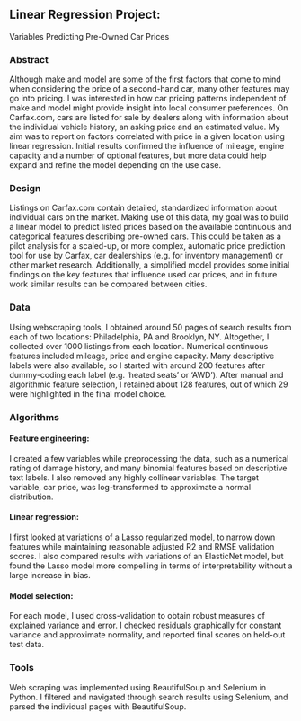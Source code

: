 ## Linear Regression Project:  
Variables Predicting Pre-Owned Car Prices


### Abstract

Although make and model are some of the first factors that come to mind when considering the price of a second-hand car, many other features may go into pricing. I was interested in how car pricing patterns independent of make and model might provide insight into local consumer preferences. On Carfax.com, cars are listed for sale by dealers along with information about the individual vehicle history, an asking price and an estimated value. My aim was to report on factors correlated with price in a given location using linear regression. Initial results confirmed the influence of mileage, engine capacity and a number of optional features, but more data could help expand and refine the model depending on the use case.

### Design

Listings on Carfax.com contain detailed, standardized information about individual cars on the market. Making use of this data, my goal was to build a linear model to predict listed prices based on the available continuous and categorical features describing pre-owned cars. This could be taken as a pilot analysis for a scaled-up, or more complex, automatic price prediction tool for use by Carfax, car dealerships (e.g. for inventory management) or other market research. Additionally, a simplified model provides some initial findings on the key features that influence used car prices, and in future work similar results can be compared between cities.

### Data
	
Using webscraping tools, I obtained around 50 pages of search results from each of two locations: Philadelphia, PA and Brooklyn, NY. Altogether, I collected over 1000 listings from each location. 
Numerical continuous features included mileage, price and engine capacity. Many descriptive labels were also available, so I started with around 200 features after dummy-coding each label (e.g. ‘heated seats’ or ‘AWD’). After manual and algorithmic feature selection, I retained about 128 features, out of which 29 were highlighted in the final model choice. 

### Algorithms

#### Feature engineering:
I created a few variables while preprocessing the data, such as a numerical rating of damage history, and many binomial features based on descriptive text labels. I also removed any highly collinear variables. The target variable, car price, was log-transformed to approximate a normal distribution. 

#### Linear regression: 
I first looked at variations of a Lasso regularized model, to narrow down features while maintaining reasonable adjusted R2 and RMSE validation scores. I also compared results with variations of an ElasticNet model, but found the Lasso model more compelling in terms of interpretability without a large increase in bias.

#### Model selection: 
For each model, I used cross-validation to obtain robust measures of explained variance and error. I checked residuals graphically for constant variance and approximate normality, and reported final scores on held-out test data.

### Tools

Web scraping was implemented using BeautifulSoup and Selenium in Python. I filtered and navigated through search results using Selenium, and parsed the individual pages with BeautifulSoup.
